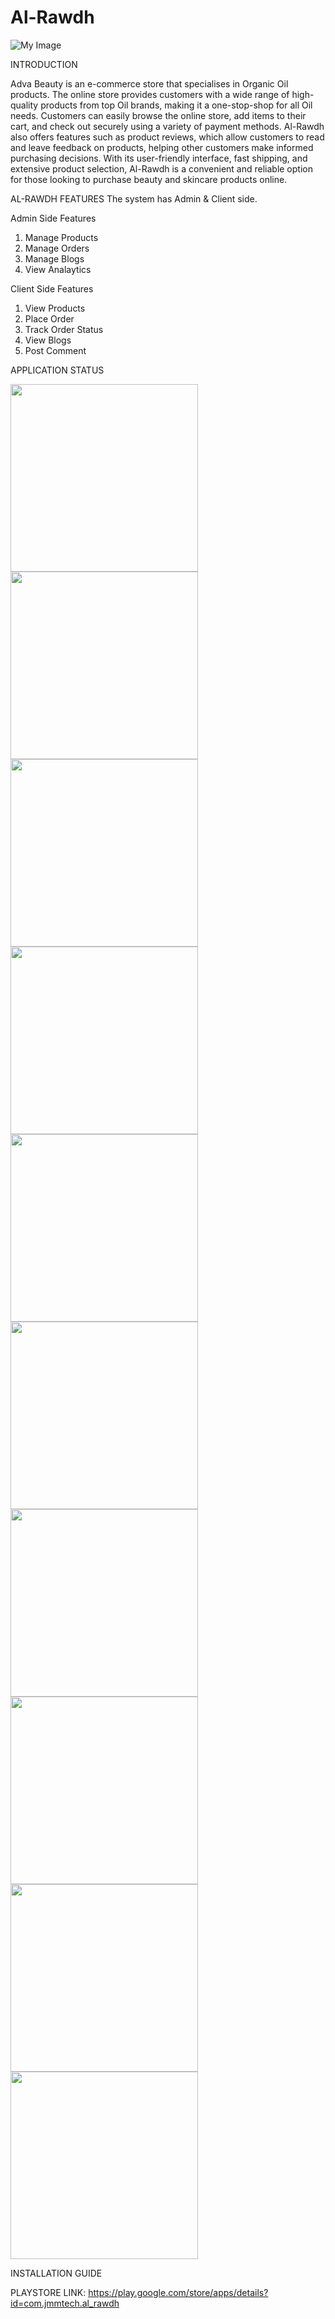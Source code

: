 # Al-Rawdh
![My Image](ALRAWDH.jpg)

INTRODUCTION

Adva Beauty is an e-commerce store that specialises in Organic Oil products. The online store provides customers with a wide range of high-quality products from top Oil brands, making it a one-stop-shop for all Oil needs. Customers can easily browse the online store, add items to their cart, and check out securely using a variety of payment methods. Al-Rawdh also offers features such as product reviews, which allow customers to read and leave feedback on products, helping other customers make informed purchasing decisions. With its user-friendly interface, fast shipping, and extensive product selection, Al-Rawdh is a convenient and reliable option for those looking to purchase beauty and skincare products online.

AL-RAWDH FEATURES
The system has Admin & Client side. 

Admin Side Features
1. Manage Products
2. Manage Orders
3. Manage Blogs
4. View Analaytics

Client Side Features
1. View Products
2. Place Order
3. Track Order Status
4. View Blogs
5. Post Comment

APPLICATION STATUS

<img src = "1.jpg" width ="300" /> <img src = "2.jpg" width ="300" /> <img src = "3.jpg" width ="300" /> <img src = "4.jpg" width ="300" /> <img src = "5.jpg" width ="300" /> <img src = "6.jpg" width ="300" /> <img src = "7.jpg" width ="300" /> <img src = "8.jpg" width ="300" /> <img src = "9.jpg" width ="300" /> <img src = "10.jpg" width ="300" />

INSTALLATION GUIDE

PLAYSTORE LINK: https://play.google.com/store/apps/details?id=com.jmmtech.al_rawdh


